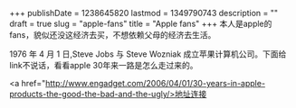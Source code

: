 +++
publishDate = 1238645820
lastmod = 1349790743
description = ""
draft = true
slug = "apple-fans"
title = "Apple fans"
+++
本人是apple的fans，貌似还没这经济去买，不想依赖父母的经济去生活。  

1976 年 4 月 1 日,Steve Jobs 与 Steve Wozniak 成立苹果计算机公司。下面给link不说话，看看apple 30年来一路是怎么走过来的。

<a href="http://www.engadget.com/2006/04/01/30-years-in-apple-products-the-good-the-bad-and-the-ugly/>地址连接</a>